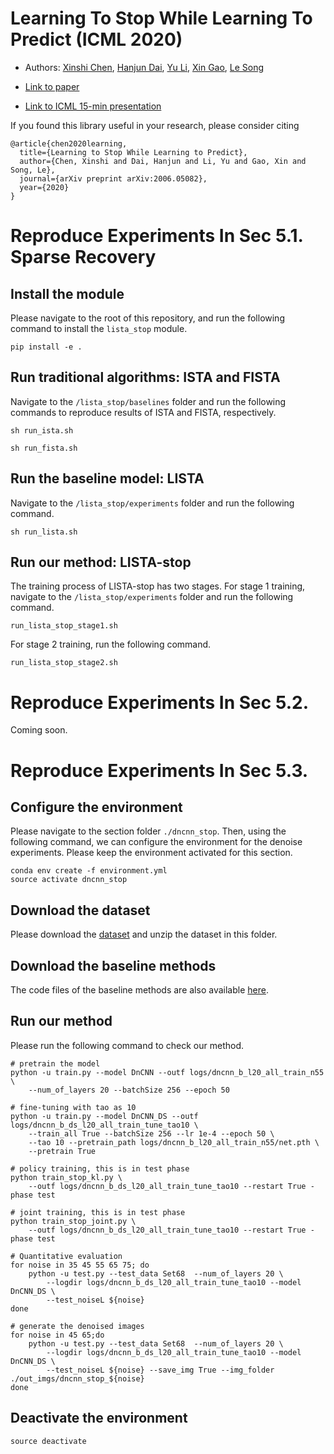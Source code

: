 # Learning To Stop While Learning To Predict (ICML 2020)

- Authors: [Xinshi Chen](http://xinshi-chen.com/), [Hanjun Dai](https://hanjun-dai.github.io/), [Yu Li](https://liyu95.com), [Xin Gao](https://sfb.kaust.edu.sa/Pages/Home.aspx), [Le Song](https://www.cc.gatech.edu/~lsong/)

- [Link to paper](https://arxiv.org/abs/2006.05082)

- [Link to ICML 15-min presentation](https://icml.cc/virtual/2020/poster/6279)

If you found this library useful in your research, please consider citing

```
@article{chen2020learning,
  title={Learning to Stop While Learning to Predict},
  author={Chen, Xinshi and Dai, Hanjun and Li, Yu and Gao, Xin and Song, Le},
  journal={arXiv preprint arXiv:2006.05082},
  year={2020}
}
```


# Reproduce Experiments In Sec 5.1. Sparse Recovery

## Install the module
Please navigate to the root of this repository, and run the following command to install the `lista_stop` module.
```
pip install -e .
```

## Run traditional algorithms: ISTA and FISTA
Navigate to the `/lista_stop/baselines` folder and run the following commands to reproduce results of ISTA and FISTA, respectively.
```
sh run_ista.sh

sh run_fista.sh
```

## Run the baseline model: LISTA
Navigate to the `/lista_stop/experiments` folder and run the following command.
```
sh run_lista.sh
```

## Run our method: LISTA-stop
The training process of LISTA-stop has two stages. For stage 1 training, navigate to the `/lista_stop/experiments` folder and run the following command.
```
run_lista_stop_stage1.sh
```
For stage 2 training, run the following command.
```
run_lista_stop_stage2.sh
```

# Reproduce Experiments In Sec 5.2.

Coming soon.

# Reproduce Experiments In Sec 5.3.

## Configure the environment
Please navigate to the section folder `./dncnn_stop`. Then, using the following command, we can configure the environment for the denoise experiments. Please keep the environment activated for this section.
```
conda env create -f environment.yml
source activate dncnn_stop
```

## Download the dataset
Please download the [dataset](https://www.dropbox.com/s/95xkvazbspwvury/data.zip?dl=0) and unzip the dataset in this folder.

## Download the baseline methods
The code files of the baseline methods are also available [here](https://www.dropbox.com/s/a5ulw137fzlj594/traditional_methods.zip?dl=0). 

## Run our method
Please run the following command to check our method.
```
# pretrain the model
python -u train.py --model DnCNN --outf logs/dncnn_b_l20_all_train_n55 \
	--num_of_layers 20 --batchSize 256 --epoch 50

# fine-tuning with tao as 10
python -u train.py --model DnCNN_DS --outf logs/dncnn_b_ds_l20_all_train_tune_tao10 \
	--train_all True --batchSize 256 --lr 1e-4 --epoch 50 \
	--tao 10 --pretrain_path logs/dncnn_b_l20_all_train_n55/net.pth \
	--pretrain True

# policy training, this is in test phase
python train_stop_kl.py \
	--outf logs/dncnn_b_ds_l20_all_train_tune_tao10 --restart True -phase test

# joint training, this is in test phase
python train_stop_joint.py \
	--outf logs/dncnn_b_ds_l20_all_train_tune_tao10 --restart True -phase test

# Quantitative evaluation
for noise in 35 45 55 65 75; do
	python -u test.py --test_data Set68  --num_of_layers 20 \
		--logdir logs/dncnn_b_ds_l20_all_train_tune_tao10 --model DnCNN_DS \
		--test_noiseL ${noise}
done

# generate the denoised images
for noise in 45 65;do
	python -u test.py --test_data Set68  --num_of_layers 20 \
		--logdir logs/dncnn_b_ds_l20_all_train_tune_tao10 --model DnCNN_DS \
		--test_noiseL ${noise} --save_img True --img_folder ./out_imgs/dncnn_stop_${noise}
done
```

## Deactivate the environment
```
source deactivate
```



